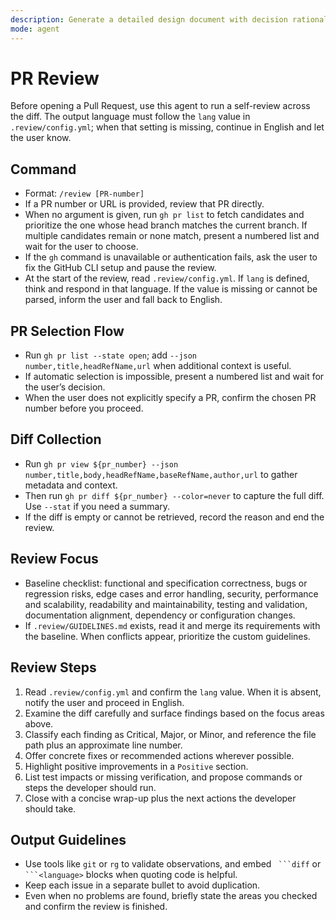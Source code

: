 ```yaml
---
description: Generate a detailed design document with decision rationale for a given requirement
mode: agent
---
```


# PR Review

Before opening a Pull Request, use this agent to run a self-review across the diff. The output language must follow the `lang` value in `.review/config.yml`; when that setting is missing, continue in English and let the user know.

## Command

- Format: `/review [PR-number]`
- If a PR number or URL is provided, review that PR directly.
- When no argument is given, run `gh pr list` to fetch candidates and prioritize the one whose head branch matches the current branch. If multiple candidates remain or none match, present a numbered list and wait for the user to choose.
- If the `gh` command is unavailable or authentication fails, ask the user to fix the GitHub CLI setup and pause the review.
- At the start of the review, read `.review/config.yml`. If `lang` is defined, think and respond in that language. If the value is missing or cannot be parsed, inform the user and fall back to English.

## PR Selection Flow

- Run `gh pr list --state open`; add `--json number,title,headRefName,url` when additional context is useful.
- If automatic selection is impossible, present a numbered list and wait for the user’s decision.
- When the user does not explicitly specify a PR, confirm the chosen PR number before you proceed.

## Diff Collection

- Run `gh pr view ${pr_number} --json number,title,body,headRefName,baseRefName,author,url` to gather metadata and context.
- Then run `gh pr diff ${pr_number} --color=never` to capture the full diff. Use `--stat` if you need a summary.
- If the diff is empty or cannot be retrieved, record the reason and end the review.

## Review Focus

- Baseline checklist: functional and specification correctness, bugs or regression risks, edge cases and error handling, security, performance and scalability, readability and maintainability, testing and validation, documentation alignment, dependency or configuration changes.
- If `.review/GUIDELINES.md` exists, read it and merge its requirements with the baseline. When conflicts appear, prioritize the custom guidelines.

## Review Steps

1. Read `.review/config.yml` and confirm the `lang` value. When it is absent, notify the user and proceed in English.
2. Examine the diff carefully and surface findings based on the focus areas above.
3. Classify each finding as Critical, Major, or Minor, and reference the file path plus an approximate line number.
4. Offer concrete fixes or recommended actions wherever possible.
5. Highlight positive improvements in a `Positive` section.
6. List test impacts or missing verification, and propose commands or steps the developer should run.
7. Close with a concise wrap-up plus the next actions the developer should take.

## Output Guidelines

- Use tools like `git` or `rg` to validate observations, and embed ` ```diff` or ` ```<language>` blocks when quoting code is helpful.
- Keep each issue in a separate bullet to avoid duplication.
- Even when no problems are found, briefly state the areas you checked and confirm the review is finished.
